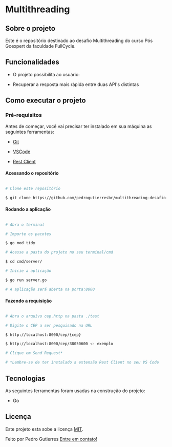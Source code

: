 # Multithreading

  

## Sobre o projeto

  

Este é o repositório destinado ao desafio Multithreading do curso Pós Goexpert da faculdade FullCycle.

  

## Funcionalidades

  

- O projeto possibilita ao usuário:

  

- Recuperar a resposta mais rápida entre duas API's distintas

  

## Como executar o projeto

  

### Pré-requisitos

  

Antes de começar, você vai precisar ter instalado em sua máquina as seguintes ferramentas:

  

- [Git](https://git-scm.com)

- [VSCode](https://code.visualstudio.com/)

- [Rest Client](https://marketplace.visualstudio.com/items?itemName=humao.rest-client)

  

#### Acessando o repositório

  

```bash

# Clone este repositório

$ git clone https://github.com/pedrogutierresbr/multithreading-desafio-pos-goexpert.git

```

  

#### Rodando a aplicação

  

```bash

# Abra o terminal

# Importe os pacotes

$ go mod tidy

# Acesse a pasta do projeto no seu terminal/cmd

$ cd cmd/server/

# Inicie a aplicação

$ go run server.go

# A aplicação será aberta na porta:8000

```

  

#### Fazendo a requisição

  

```bash

# Abra o arquivo cep.http na pasta ./test

# Digite o CEP a ser pesquisado na URL

$ http://localhost:8000/cep/{cep} 

$ http://localhost:8000/cep/38050600 <- exemplo

# Clique em Send Request*

# *Lembre-se de ter instalado a extensão Rest Client no seu VS Code

```

  

## Tecnologias

  

As seguintes ferramentas foram usadas na construção do projeto:

  

- Go

  

## Licença

  

Este projeto esta sobe a licença [MIT](./LICENSE).

  

Feito por Pedro Gutierres [Entre em contato!](https://www.linkedin.com/in/pedrogabrielgutierres/)